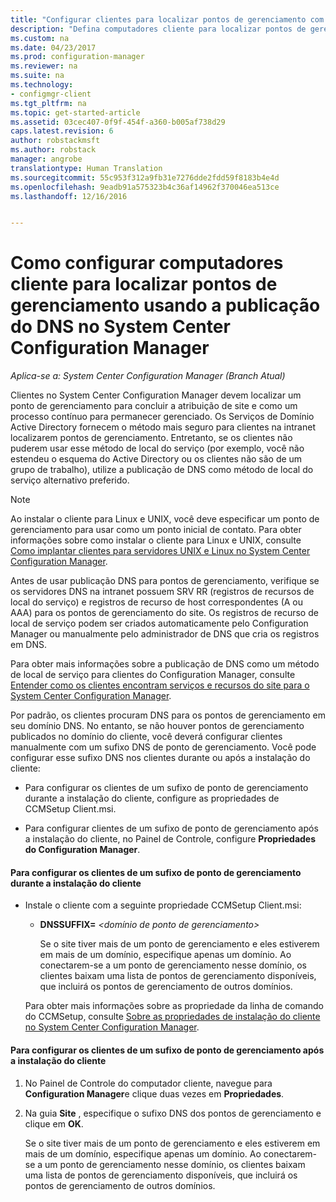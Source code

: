```yaml
---
title: "Configurar clientes para localizar pontos de gerenciamento com a publicação do DNS | Microsoft Docs"
description: "Defina computadores cliente para localizar pontos de gerenciamento usando a publicação do DNS no System Center Configuration Manager."
ms.custom: na
ms.date: 04/23/2017
ms.prod: configuration-manager
ms.reviewer: na
ms.suite: na
ms.technology:
- configmgr-client
ms.tgt_pltfrm: na
ms.topic: get-started-article
ms.assetid: 03cec407-0f9f-454f-a360-b005af738d29
caps.latest.revision: 6
author: robstackmsft
ms.author: robstack
manager: angrobe
translationtype: Human Translation
ms.sourcegitcommit: 55c953f312a9fb31e7276dde2fdd59f8183b4e4d
ms.openlocfilehash: 9eadb91a575323b4c36af14962f370046ea513ce
ms.lasthandoff: 12/16/2016


---
```

# <a name="how-to-configure-client-computers-to-find-management-points-by-using-dns-publishing-in-system-center-configuration-manager"></a>Como configurar computadores cliente para localizar pontos de gerenciamento usando a publicação do DNS no System Center Configuration Manager

*Aplica-se a: System Center Configuration Manager (Branch Atual)*

Clientes no System Center Configuration Manager devem localizar um ponto de gerenciamento para concluir a atribuição de site e como um processo contínuo para permanecer gerenciado. Os Serviços de Domínio Active Directory fornecem o método mais seguro para clientes na intranet localizarem pontos de gerenciamento. Entretanto, se os clientes não puderem usar esse método de local do serviço (por exemplo, você não estendeu o esquema do Active Directory ou os clientes não são de um grupo de trabalho), utilize a publicação de DNS como método de local do serviço alternativo preferido.  

> [!NOTE]  
>  Ao instalar o cliente para Linux e UNIX, você deve especificar um ponto de gerenciamento para usar como um ponto inicial de contato. Para obter informações sobre como instalar o cliente para Linux e UNIX, consulte [Como implantar clientes para servidores UNIX e Linux no System Center Configuration Manager](../../../core/clients/deploy/deploy-clients-to-unix-and-linux-servers.md).  

 Antes de usar publicação DNS para pontos de gerenciamento, verifique se os servidores DNS na intranet possuem SRV RR (registros de recursos de local do serviço) e registros de recurso de host correspondentes (A ou AAA) para os pontos de gerenciamento do site. Os registros de recurso de local de serviço podem ser criados automaticamente pelo Configuration Manager ou manualmente pelo administrador de DNS que cria os registros em DNS.  

 Para obter mais informações sobre a publicação de DNS como um método de local de serviço para clientes do Configuration Manager, consulte [Entender como os clientes encontram serviços e recursos do site para o System Center Configuration Manager](../../../core/plan-design/hierarchy/understand-how-clients-find-site-resources-and-services.md).  

 Por padrão, os clientes procuram DNS para os pontos de gerenciamento em seu domínio DNS. No entanto, se não houver pontos de gerenciamento publicados no domínio do cliente, você deverá configurar clientes manualmente com um sufixo DNS de ponto de gerenciamento. Você pode configurar esse sufixo DNS nos clientes durante ou após a instalação do cliente:  

-   Para configurar os clientes de um sufixo de ponto de gerenciamento durante a instalação do cliente, configure as propriedades de CCMSetup Client.msi.  

-   Para configurar clientes de um sufixo de ponto de gerenciamento após a instalação do cliente, no Painel de Controle, configure **Propriedades do Configuration Manager**.  

#### <a name="to-configure-clients-for-a-management-point-suffix-during-client-installation"></a>Para configurar os clientes de um sufixo de ponto de gerenciamento durante a instalação do cliente  

-   Instale o cliente com a seguinte propriedade CCMSetup Client.msi:  

    -   **DNSSUFFIX=** *&lt;domínio de ponto de gerenciamento\>*  

         Se o site tiver mais de um ponto de gerenciamento e eles estiverem em mais de um domínio, especifique apenas um domínio. Ao conectarem-se a um ponto de gerenciamento nesse domínio, os clientes baixam uma lista de pontos de gerenciamento disponíveis, que incluirá os pontos de gerenciamento de outros domínios.  

     Para obter mais informações sobre as propriedade da linha de comando do CCMSetup, consulte [Sobre as propriedades de instalação do cliente no System Center Configuration Manager](../../../core/clients/deploy/about-client-installation-properties.md).  

#### <a name="to-configure-clients-for-a-management-point-suffix-after-client-installation"></a>Para configurar os clientes de um sufixo de ponto de gerenciamento após a instalação do cliente  

1.  No Painel de Controle do computador cliente, navegue para **Configuration Manager**e clique duas vezes em **Propriedades**.  

2.  Na guia **Site** , especifique o sufixo DNS dos pontos de gerenciamento e clique em **OK**.  

     Se o site tiver mais de um ponto de gerenciamento e eles estiverem em mais de um domínio, especifique apenas um domínio. Ao conectarem-se a um ponto de gerenciamento nesse domínio, os clientes baixam uma lista de pontos de gerenciamento disponíveis, que incluirá os pontos de gerenciamento de outros domínios.

